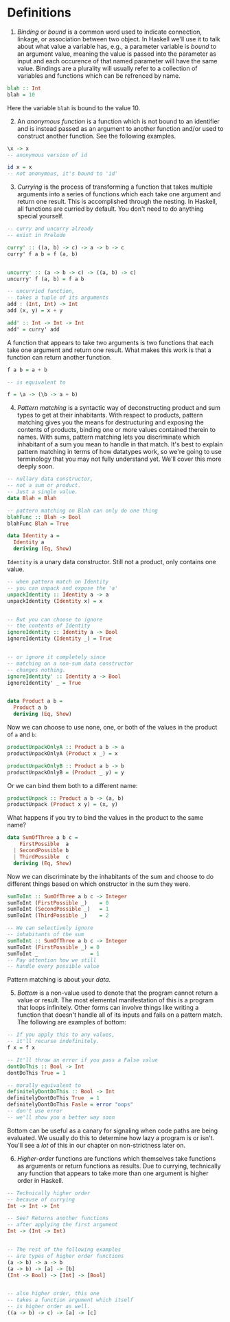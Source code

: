 # Definitions

1. _Binding_ or _bound_ is a common word used to indicate connection, linkage, or association between two object. In Haskell we'll use it to talk about what value a variable has, e.g., a parameter variable is _bound_ to an argument value, meaning the value is passed into the parameter as input and each occurence of that named parameter will have the same value. Bindings are a plurality will usually refer to a collection of variables and functions which can be refrenced by name.

```hs
blah :: Int
blah = 10
```

Here the variable `blah` is bound to the value 10.

2. An _anonymous function_ is a function which is not bound to an identifier and is instead passed as an argument to another function and/or used to construct another function. See the following examples.

```hs
\x -> x
-- anonymous version of id

id x = x
-- not anonymous, it's bound to 'id'
```

3. _Currying_ is the process of transforming a function that takes multiple arguments into a series of functions which each take one argument and return one result. This is accomplished through the nesting. In Haskell, all functions are curried by default. You don't need to do anything special yourself.

```hs
-- curry and uncurry already
-- exist in Prelude

curry' :: ((a, b) -> c) -> a -> b -> c
curry' f a b = f (a, b)


uncurry' :: (a -> b -> c) -> ((a, b) -> c)
uncurry' f (a, b) = f a b

-- uncurried function,
-- takes a tuple of its arguments
add : (Int, Int) -> Int
add (x, y) = x + y

add' :: Int -> Int -> Int
add' = curry' add
```

A function that appears to take two arguments is two functions that each take one argument and return one result. What makes this work is that a function can return another function.

```hs
f a b = a + b

-- is equivalent to

f = \a -> (\b -> a + b)
```

4. _Pattern matching_ is a syntactic way of deconstructing product and sum types to get at their inhabitants. With respect to products, pattern matching gives you the means for destructuring and exposing the contents of products, binding one or more values contained therein to names. With sums, pattern matching lets you discriminate which inhabitant of a sum you mean to handle in that match. It's best to explain pattern matching in terms of how datatypes work, so we're going to use terminology that you may not fully understand yet. We'll cover this more deeply soon.

```hs
-- nullary data constructor,
-- not a sum or product.
-- Just a single value.
data Blah = Blah

-- pattern matching on Blah can only do one thing
blahFunc :: Blah -> Bool
blahFunc Blah = True

data Identity a =
  Identity a
  deriving (Eq, Show)
```

`Identity` is a unary data constructor. Still not a product, only contains one value.

```hs
-- when pattern match on Identity
-- you can unpack and expose the 'a'
unpackIdentity :: Identity a -> a
unpackIdentity (Identity x) = x


-- But you can choose to ignore
-- the contents of Identity
ignoreIdentity :: Identity a -> Bool
ignoreIdentity (Identity _) = True


-- or ignore it completely since
-- matching on a non-sum data constructor
-- changes nothing.
ignoreIdentity' :: Identity a -> Bool
ignoreIdentity' _ = True


data Product a b =
  Product a b
  deriving (Eq, Show)
```

Now we can choose to use none, one, or both of the values in the product of `a` and `b`:

```hs
productUnpackOnlyA :: Product a b -> a
productUnpackOnlyA (Product x _) = x

productUnpackOnlyB :: Product a b -> b
productUnpackOnlyB = (Product _ y) = y
```

Or we can bind them both to a different name:

```hs
productUnpack :: Product a b -> (a, b)
productUnpack (Product x y) = (x, y)
```

What happens if you try to bind the values in the product to the same name?

```hs
data SumOfThree a b c =
    FirstPossible  a
  | SecondPossible b
  | ThirdPossible  c
  deriving (Eq, Show)
```

Now we can discriminate by the inhabitants of the sum and choose to do different things based on which onstructor in the sum they were.

```hs
sumToInt :: SumOfThree a b c -> Integer
sumToInt (FirstPossible _)    = 0
sumToInt (SecondPossible _)   = 1
sumToInt (ThirdPossible _)    = 2

-- We can selectively ignore
-- inhabitants of the sum
sumToInt :: SumOfThree a b c -> Integer
sumToInt (FirstPossible _) = 0
sumToInt _                 = 1
-- Pay attention how we still
-- handle every possible value
```

Pattern matching is about your _data_.

5. _Bottom_ is a non-value used to denote that the program cannot return a value or result. The most elemental manifestation of this is a program that loops infinitely. Other forms can involve things like writing a function that doesn't handle all of its inputs and fails on a pattern match. The following are examples of bottom:

```hs
-- If you apply this to any values,
-- it'll recurse indefinitely.
f x = f x

-- It'll throw an error if you pass a False value
dontDoThis :: Bool -> Int
dontDoThis True = 1

-- morally equivalent to
definitelyDontDoThis :: Bool -> Int
definitelyDontDoThis True  = 1
definitelyDontDoThis Fasle = error "oops"
-- don't use error
-- we'll show you a better way soon
```

Bottom can be useful as a canary for signaling when code paths are being evaluated. We usually do this to determine how lazy a program is or isn't. You'll see a _lot_ of this in our chapter on non-strictness later on.

6. _Higher-order_ functions are functions which themselves take functions as arguments or return functions as results. Due to currying, technically any function that appears to take more than one argument is higher order in Haskell.

```hs
-- Technically higher order
-- because of currying
Int -> Int -> Int

-- See? Returns another functions
-- after applying the first argument
Int -> (Int -> Int)


-- The rest of the following examples
-- are types of higher order functions
(a -> b) -> a -> b
(a -> b) -> [a] -> [b]
(Int -> Bool) -> [Int] -> [Bool]


-- also higher order, this one
-- takes a function argument which itself
-- is higher order as well.
((a -> b) -> c) -> [a] -> [c]
```
